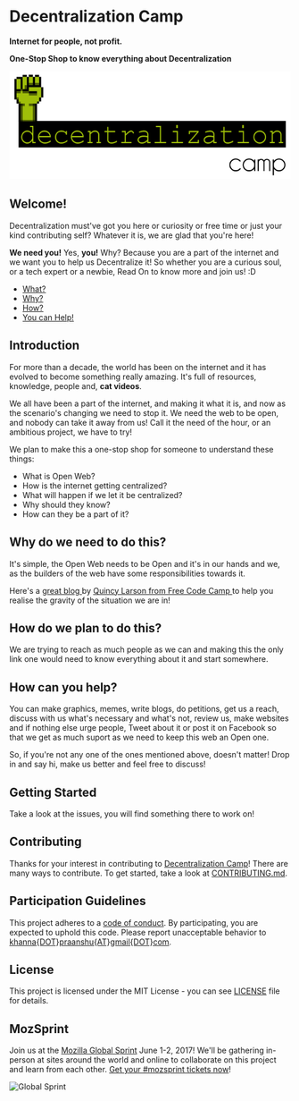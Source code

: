 # Decentralization Camp

**Internet for people, not profit.**

**One-Stop Shop to know everything about Decentralization**

![alt text](https://github.com/pransh15/decentralization-camp/blob/master/SchematicDesign/logo_green.png)

## Welcome!

Decentralization must've got you here or curiosity or free time or just your kind contributing self? Whatever it is, we are glad that you're here!

**We need you!**
Yes, **you!**
Why?
Because you are a part of the internet and we want you to help us Decentralize it! So whether you are a curious soul, or a tech expert or a newbie, Read On to know more and join us! :D

- [ What? ](##introduction)
- [ Why? ](##why-do-we-need-to-do-this?)
- [ How? ](##How-do-we-plan-to-do-this?)
- [ You can Help! ](##How-can-you-help?)

## Introduction
For more than a decade, the world has been on the internet and it has evolved to become something really amazing. It's full of resources, knowledge, people and, **cat videos**.

We all have been a part of the internet, and making it what it is, and now as the scenario's changing we need to stop it. We need the web to be open, and nobody can take it away from us! Call it the need of the hour, or an ambitious project, we have to try!

We plan to make this a one-stop shop for someone to understand these things:

- What is Open Web?
- How is the internet getting centralized?
- What will happen if we let it be centralized?
- Why should they know?
- How can they be a part of it?

## Why do we need to do this?
It's simple, the Open Web needs to be Open and it's in our hands and we, as the builders of the web have some responsibilities towards it.

Here's a [ great blog ](https://medium.freecodecamp.com/inside-the-invisible-war-for-the-open-internet-dd31a29a3f08) by [ Quincy Larson from Free Code Camp ](https://medium.freecodecamp.com/@quincylarson) to help you realise the gravity of the situation we are in!

## How do we plan to do this?

We are trying to reach as much people as we can and making this the only link one would need to know everything about it and start somewhere.

## How can you help?

You can make graphics, memes, write blogs, do petitions, get us a reach, discuss with us what's necessary and what's not, review us, make websites and if nothing else urge people, Tweet about it or post it on Facebook so that we get as much suport as we need to keep this web an Open one.

So, if you're not any one of the ones mentioned above, doesn't matter! Drop in and say hi, make us better and feel free to discuss!

## Getting Started

Take a look at the issues, you will find something there to work on!

## Contributing

Thanks for your interest in contributing to [Decentralization Camp](https://github.com/pransh15/decentralization-camp/)! There are many ways to contribute. To get started, take a look at [CONTRIBUTING.md](CONTRIBUTING.md).

## Participation Guidelines

This project adheres to a [code of conduct](CODE_OF_CONDUCT.md). By participating, you are expected to uphold this code. Please report unacceptable behavior to [khanna{DOT}praanshu{AT}gmail{DOT}com](mailto:khanna.praanshu@gmail.com).

## License
This project is licensed under the MIT License - you can see [LICENSE](LICENSE.md) file for details.

## MozSprint

Join us at the [Mozilla Global Sprint](http://mozilla.github.io/global-sprint/) June 1-2, 2017! We'll be gathering in-person at sites around the world and online to collaborate on this project and learn from each other. [Get your #mozsprint tickets now](http://mozilla.github.io/global-sprint/)!

![Global Sprint](https://cloud.githubusercontent.com/assets/617994/24632585/b2b07dcc-1892-11e7-91cf-f9e473187cf7.png)
